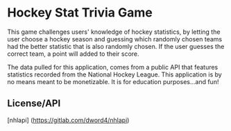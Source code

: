 # Hockey Stat Trivia Game

This game challenges users' knowledge of hockey statistics, by letting the user choose a hockey season and guessing which randomly chosen teams had the better statistic that is also randomly chosen. If the user guesses the correct team, a point will added to their score. 

The data pulled for this application, comes from a public API that features statistics recorded from the National Hockey League. This application is by no means meant to be monetizable. It is for education purposes...and fun!

## License/API
[nhlapi] (https://gitlab.com/dword4/nhlapi)
